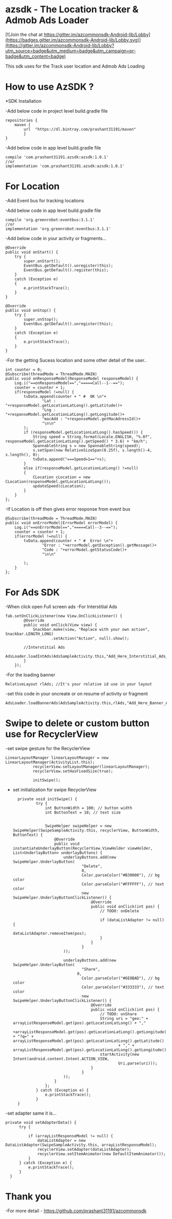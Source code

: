 # azsdk - The Location tracker & Admob Ads Loader

[![Join the chat at https://gitter.im/azcommonsdk-Android-lib/Lobby](https://badges.gitter.im/azcommonsdk-Android-lib/Lobby.svg)](https://gitter.im/azcommonsdk-Android-lib/Lobby?utm_source=badge&utm_medium=badge&utm_campaign=pr-badge&utm_content=badge)

This sdk uses for the Track user location and Admob Ads Loading


# How to use AzSDK ?

*SDK Installation

-Add below code in project level build.gradle file

    repositories {
        maven {
            url  "https://dl.bintray.com/prashant31191/maven"
            }
    }

-Add below code in app level build.gradle file

    compile 'com.prashant31191.azsdk:azsdk:1.0.1'
    //or
    implementation 'com.prashant31191.azsdk:azsdk:1.0.1'

# For Location

-Add Event bus for tracking locations

-Add below code in app level build.gradle file

    compile 'org.greenrobot:eventbus:3.1.1'
    //or
    implementation 'org.greenrobot:eventbus:3.1.1'



-Add below code in your activity or fragments...

    @Override
    public void onStart() {
        try {
            super.onStart();
            EventBus.getDefault().unregister(this);
            EventBus.getDefault().register(this);
        }
        catch (Exception e)
        {
            e.printStackTrace();
        }
    }

    @Override
    public void onStop() {
        try {
            super.onStop();
            EventBus.getDefault().unregister(this);
        }
        catch (Exception e)
        {
            e.printStackTrace();
        }
    }


-For the getting Sucess location and some other detail of the user..

    int counter = 0;
    @Subscribe(threadMode = ThreadMode.MAIN)
    public void onResponseModel(ResponseModel responseModel) {
        Log.i("==onResponseModel==","=====Call--1--==");
        counter = counter + 1;
        if(responseModel !=null) {
            tvData.append(counter + " #  OK \n"+
                    "Lat : "+responseModel.getLocationLatLong().getLatitude()+
                    "Lng : "+responseModel.getLocationLatLong().getLongitude()+
                    "macAdd : "+responseModel.getMacAdressId()+
                    "\n\n"
            );
            if (responseModel.getLocationLatLong().hasSpeed()) {
                String speed = String.format(Locale.ENGLISH, "%.0f", responseModel.getLocationLatLong().getSpeed() * 3.6) + "km/h";
                SpannableString s = new SpannableString(speed);
                s.setSpan(new RelativeSizeSpan(0.25f), s.length()-4, s.length(), 0);
                tvData.append("===Speed=1=="+s);
            }
            else if(responseModel.getLocationLatLong() !=null)
            {
                CLocation cLocation = new CLocation(responseModel.getLocationLatLong());
                updateSpeed(cLocation);
            }
        }
    };


-If Location is off then gives error response from event bus

    @Subscribe(threadMode = ThreadMode.MAIN)
    public void onErrorModel(ErrorModel errorModel) {
        Log.i("==onErrorModel==","=====Call--3--==");
        counter = counter + 1;
        if(errorModel !=null) {
            tvData.append(counter + " #  Error \n"+
                    "Error : "+errorModel.getException().getMessage()+
                    "Code : "+errorModel.getStatusCode()+
                    "\n\n"

            );
        }
    };



# For Ads SDK

-When click open Full screen ads
-For Interstitial Ads

    fab.setOnClickListener(new View.OnClickListener() {
            @Override
            public void onClick(View view) {
                Snackbar.make(view, "Replace with your own action", Snackbar.LENGTH_LONG)
                        .setAction("Action", null).show();

            //Interstitial Ads
                 AdsLoader.loadIntAds(AdsSampleActivity.this,"Add_Here_Interstitial_Ads_Unit_Id");
            }
        });

-For the loading banner

    RelativeLayout rlAds; //It's your relative id use in your layout

-set this code in your oncreate or on resume of activity or fragment

    AdsLoader.loadBannerAds(AdsSampleActivity.this,rlAds,"Add_Here_Banner_Ads_Unit_Id");


# Swipe to delete or custom button use for RecyclerView 

-set swipe gesture for the RecyclerView

    LinearLayoutManager linearLayoutManager = new LinearLayoutManager(ActivityList.this);
                recyclerView.setLayoutManager(linearLayoutManager);
                recyclerView.setHasFixedSize(true);
    
                initSwipe();
                
                
- set initialization for swipe RecyclerView
     
        private void initSwipe() {
                try {
                    int ButtonWidth = 100; // button width
                    int ButtonText = 18; // text size
        
        
                    SwipeHelper swipeHelper = new SwipeHelper(SwipeSampleActivity.this, recyclerView, ButtonWidth, ButtonText) {
                        @Override
                        public void instantiateUnderlayButton(RecyclerView.ViewHolder viewHolder, List<UnderlayButton> underlayButtons) {
                            underlayButtons.add(new SwipeHelper.UnderlayButton(
                                    "Delete",
                                    0,
                                    Color.parseColor("#B30000"), // bg color
                                    Color.parseColor("#FFFFFF"), // text color
                                    new SwipeHelper.UnderlayButtonClickListener() {
                                        @Override
                                        public void onClick(int pos) {
                                            // TODO: onDelete
        
                                            if (dataListAdapter != null) {
                                                dataListAdapter.removeItem(pos);
                                            }
                                        }
                                    }
                            ));
        
                            underlayButtons.add(new SwipeHelper.UnderlayButton(
                                    "Share",
                                  0,
                                    Color.parseColor("#6E8BAD"), // bg color
                                    Color.parseColor("#333333"), // text color
                                    new SwipeHelper.UnderlayButtonClickListener() {
                                        @Override
                                        public void onClick(int pos) {
                                            // TODO: onShare
                                            String uri = "geo:" + arrayListResponseModel.get(pos).getLocationLatLong() + ","
                                                    +arrayListResponseModel.get(pos).getLocationLatLong().getLongitude() + "?q=" + arrayListResponseModel.get(pos).getLocationLatLong().getLatitude()
                                                    + "," + arrayListResponseModel.get(pos).getLocationLatLong().getLongitude();
                                            startActivity(new Intent(android.content.Intent.ACTION_VIEW,
                                                    Uri.parse(uri)));
                                        }
                                    }
                            ));
                        }
                    };
                } catch (Exception e) {
                    e.printStackTrace();
                }
        }
    
-set adapter same it is...
    
    private void setAdapterData() {
          try {
    
              if (arrayListResponseModel != null) {
                  dataListAdapter = new DataListAdapter(SwipeSampleActivity.this, arrayListResponseModel);
                  recyclerView.setAdapter(dataListAdapter);
                  recyclerView.setItemAnimator(new DefaultItemAnimator());
              }
          } catch (Exception e) {
              e.printStackTrace();
          }
      }








# Thank you

-For more detail - https://github.com/prashant31191/azcommonsdk
